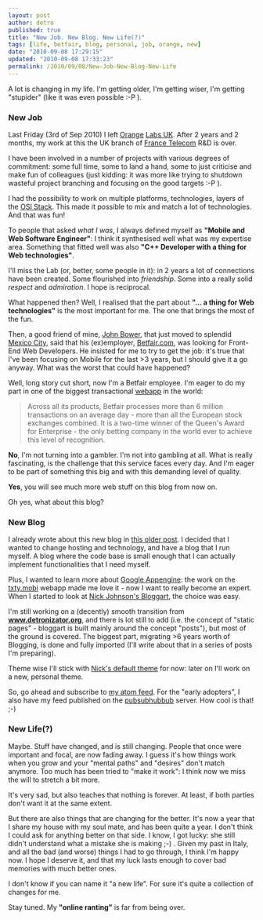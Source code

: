 ```yaml
---
layout: post
author: detro
published: true
title: "New Job. New Blog. New Life(?)"
tags: [life, betfair, blog, personal, job, orange, new]
date: "2010-09-08 17:29:15"
updated: "2010-09-08 17:33:23"
permalink: /2010/09/08/New-Job-New-Blog-New-Life
---
```


A lot is changing in my life. I'm getting older, I'm getting wiser, I'm getting "stupider" (like it was even possible :-P ).

### New Job
Last Friday (<time datetime="2010-09-03">3rd of Sep 2010</time>) I left [Orange](http://www.orange.com/en_EN/group/global_footprint/countries/uk/uk-lab.jsp) [Labs UK](http://orangelabsuk.com/). After 2 years and 2 months, my work at this the UK branch of [France Telecom](http://en.wikipedia.org/wiki/France_T%C3%A9l%C3%A9com) R&D is over.

I have been involved in a number of projects with various degrees of commitment: some full time, some to land a hand, some to just criticise and make fun of colleagues (just kidding: it was more like trying to shutdown wasteful project branching and focusing on the good targets :-P ).

I had the possibility to work on multiple platforms, technologies, layers of the [OSI Stack](http://en.wikipedia.org/wiki/OSI_model). This made it possible to mix and match a lot of technologies. And that was fun!

To people that asked _what I was_, I always defined myself as **"Mobile and Web Software Engineer"**: I think it synthesised well what was my expertise area. Something that fitted well was also **"C++ Developer with a thing for Web technologies"**.

I'll miss the Lab (or, better, some people in it): in 2 years a lot of connections have been created. Some flourished into _friendship_. Some into a really solid _respect_ and _admiration_. I hope is reciprocal.

What happened then? Well, I realised that the part about **"... a thing for Web technologies"** is the most important for me. The one that brings the most of the fun.

Then, a good friend of mine, [John Bower](http://wtb-blog.heroku.com/), that just moved to splendid [Mexico City](http://www.google.com/search?sourceid=chrome&ie=UTF-8&q=mexico+city), said that his (ex)employer, [Betfair.com](http://www.betfair.com/), was looking for Front-End Web Developers. He insisted for me to try to get the job: it's true that I've been focusing on Mobile for the last &gt;3 years, but I should give it a go anyway. What was the worst that could have happened?

Well, long story cut short, now I'm a Betfair employee. I'm eager to do my part in one of the biggest transactional [webapp](http://en.wikipedia.org/wiki/Web_application) in the world:

> Across all its products, Betfair processes more than 6 million transactions on an average day - more than all the European stock exchanges combined. It is a two-time winner of the Queen's Award for Enterprise - the only betting company in the world ever to achieve this level of recognition.

**No**, I'm not turning into a gambler. I'm not into gambling at all. What is really fascinating, is the challenge that this service faces every day. And I'm eager to be part of something this big and with this demanding level of quality.

**Yes**, you will see much more web stuff on this blog from now on.

Oh yes, what about this blog?

### New Blog
I already wrote about this new blog in [this older post](http://blog.ivandemarino.me/2010/08/30/Hello-World-again). I decided that I wanted to change hosting and technology, and have a blog that I run myself. A blog where the code base is small enough that I can actually implement functionalities that I need myself.

Plus, I wanted to learn more about [Google Appengine](http://code.google.com/appengine/): the work on the [txty.mobi](http://www.txty.mobi) webapp made me love it - now I want to really become an expert. When I started to look at [Nick Johnson's Bloggart](http://github.com/Arachnid/bloggart), the choice was easy.

I'm still working on a (decently) smooth transition from **www.detronizator.org**, and there is lot still to add (i.e. the concept of "static pages" - bloggart is built mainly around the concept "posts"), but most of the ground is covered. The biggest part, migrating &gt;6 years worth of Blogging, is done and fully imported (I'll write about that in a series of posts I'm preparing).

Theme wise I'll stick with [Nick's default theme](http://github.com/Arachnid/bloggart/tree/master/themes/default/) for now: later on I'll work on a new, personal theme.

So, go ahead and subscribe to [my atom feed](http://feeds.feedburner.com/BlogIvanDeMarino). For the "early adopters", I also have my feed published on the [pubsubhubbub](https://pubsubhubbub.appspot.com/subscribe) server. How cool is that! ;-)

### New Life(?)
Maybe. Stuff have changed, and is still changing. People that once were important and focal, are now fading away. I guess it's how things work when you grow and your "mental paths" and "desires" don't match anymore. Too much has been tried to "make it work": I think now we miss the will to stretch a bit more.

It's very sad, but also teaches that nothing is forever. At least, if both parties don't want it at the same extent.

But there are also things that are changing for the better. It's now a year that I share my house with my soul mate, and has been quite a year. I don't think I could ask for anything better on that side. I know, I got lucky: she still didn't understand what a mistake she is making ;-) . Given my past in Italy, and all the bad (and worse) things I had to go through, I think I'm happy now. I hope I deserve it, and that my luck lasts enough to cover bad memories with much better ones.

I don't know if you can name it "a new life". For sure it's quite a collection of changes for me.

Stay tuned. My **"online ranting"** is far from being over.
